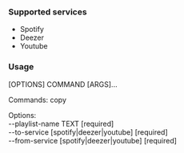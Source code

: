 ### Supported services
- Spotify
- Deezer
- Youtube


### Usage

[OPTIONS] COMMAND [ARGS]...

Commands:
  copy

Options:  
  --playlist-name TEXT [required]  
  --to-service [spotify|deezer|youtube] [required]  
  --from-service [spotify|deezer|youtube] [required]  
